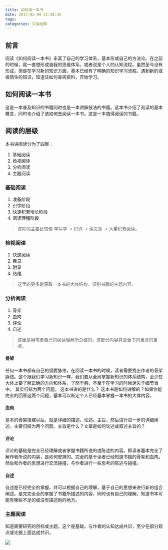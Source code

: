 ```yaml
---
title: 如何读一本书
date: 2017-02-09 21:38:45
tags: 
categories: 只读经典
---
```


## 前言

阅读《如何阅读一本书》丰富了自己的学习体系，基本形成自己的方法论。在之前的时候，就一直想形成自我的思维体系，或者说是个人的认知流程。虽然至今没有形成，但是在学习新的知识方面，基本已经有了明确的知识学习流程。遇到新的或者陌生的知识，知道该如何查阅资料，开始学习。

## 如何阅读一本书

这是一本普及知识的书籍同时也是一本讲解技法的书籍。这本书介绍了阅读的基本概念，同时也介绍了该如何去阅读一本书。这是一本值得阅读的书籍。

## 阅读的层级

本书讲阅读分为了四层：

1. 基础阅读
2. 检视阅读
3. 分析阅读
4. 主题阅读

### 基础阅读

1. 准备阶段
2. 识字阶段
3. 快速积累增长阶段
4. 阅读理解阶段

> 这阶段主要比较像 学写字 -> 识词 -> 读文章 -> 大量积累阅读。

### 检视阅读

1. 快速阅读
2. 目录
3. 附录
4. 结尾

> 这里的更多是获取一本书的大体结构，识别书籍的主题内容。

### 分析阅读

1. 骨架
2. 血肉
3. 评论
4. 自述

> 这里是用笔者自己的阅读理解所总结的。这部分内容算是全书的重点的重点。

#### 骨架

任何一本书都有自己的纲要脉络，在阅读一本书的时候，读者需要找出作者的骨架脉络。这个跟我们学习新知识一样，我们要从全局掌握新知识的体系结构，至少在大体上要了解正确的方向和体系，了然于胸，不至于在学习的时候迷失于细节当中。
其实归结为两个问题。 这本书讲的是什么？ 这本书是如何讲解的？如果你能完全的回答这两个问题，基本可以断定个人已经基本掌握一本书的大体内容。

#### 血肉

基本的骨架搭建以后，就是详细的描述，论述。主旨，然后进行进一步的详细阐述。主要归结为两个问题。主旨是什么？文章是如何论述或叙述主旨的？

#### 评论

评论的基础是完全已经理解或者掌握书籍所说的或陈述的内容。即读者基本完全了解作者所说的内容，是如何安排的。完全的基于读者已经知道书籍的骨架和血肉。然后和作者的思想进行交流碰撞，与作者进行一些思考的陈述与碰撞。

#### 自述

自述是已经完全的掌握，并可以根据自己的理解，基于自己的思想来进行新的组合阐述。是完完全全的掌握了书籍所描述的内容，同时也有自己的理解。知道书本可能有哪些不足的或没有描述到的地方。


### 主题阅读

知道需要研究的目标或主题。这个是基础。与作者的认知达成共识，至少在部分观点或论据上面达成共识。


![](/asset/xsstomyzhifubao.png)
